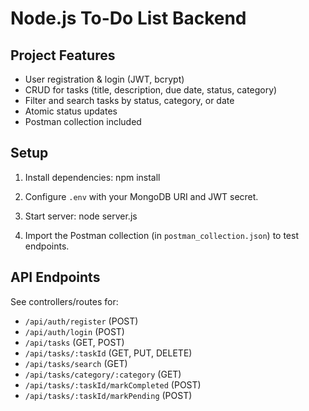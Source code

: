 # Node.js To-Do List Backend

## Project Features

- User registration & login (JWT, bcrypt)
- CRUD for tasks (title, description, due date, status, category)
- Filter and search tasks by status, category, or date
- Atomic status updates
- Postman collection included

## Setup

1. Install dependencies:
npm install

2. Configure `.env` with your MongoDB URI and JWT secret.
3. Start server:
node server.js

4. Import the Postman collection (in `postman_collection.json`) to test endpoints.

## API Endpoints

See controllers/routes for:
- `/api/auth/register` (POST)
- `/api/auth/login` (POST)
- `/api/tasks` (GET, POST)
- `/api/tasks/:taskId` (GET, PUT, DELETE)
- `/api/tasks/search` (GET)
- `/api/tasks/category/:category` (GET)
- `/api/tasks/:taskId/markCompleted` (POST)
- `/api/tasks/:taskId/markPending` (POST)

